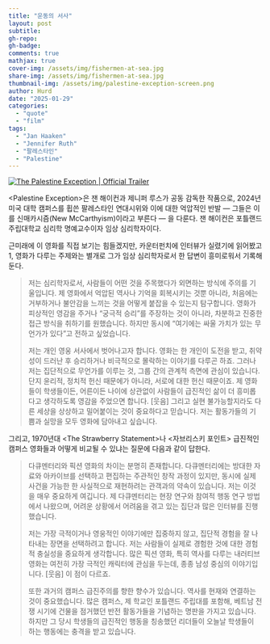 ```yaml
---
title: "운동의 서사"
layout: post
subtitle:
gh-repo:
gh-badge:
comments: true
mathjax: true
cover-img: /assets/img/fishermen-at-sea.jpg
share-img: /assets/img/fishermen-at-sea.jpg
thumbnail-img: /assets/img/palestine-exception-screen.png
author: Hurd
date: "2025-01-29"
categories: 
  - "quote"
  - "film"
tags: 
  - "Jan Haaken"
  - "Jennifer Ruth"
  - "팔레스타인"
  - "Palestine"
---
```


[![The Palestine Exception | Official Trailer](http://img.youtube.com/vi/CycG16zVe6E/0.jpg)](https://www.youtube.com/watch?v=CycG16zVe6E "The Palestine Exception | Official Trailer")

&lt;Palestine Exception&gt;은 잰 해이컨과 제니퍼 루스가 공동 감독한 작품으로, 2024년 미국 대학 캠퍼스를 휩쓴 팔레스타인 연대시위와 이에 대한 억압적인 반발 — 그들은 이를 신매카시즘(New McCarthyism)이라고 부른다 — 을 다룬다. 잰 해이컨은 포틀랜드 주립대학교 심리학 명예교수이자 임상 심리학자이다.

근미래에 이 영화를 직접 보기는 힘들겠지만, 카운터펀치에 인터뷰가 실렸기에 읽어봤고1, 영화가 다루는 주제와는 별개로 그가 임상 심리학자로서 한 답변이 흥미로워서 기록해 둔다.

> 저는 심리학자로서, 사람들이 어떤 것을 주목했다가 외면하는 방식에 주의를 기울입니다. 제 영화에서 억압된 역사나 기억을 회복시키는 것뿐 아니라, 처음에는 거부하거나 불안감을 느끼는 것을 어떻게 붙잡을 수 있는지 탐구합니다. 영화가 피상적인 영감을 주거나 “궁극적 승리”를 주장하는 것이 아니라, 차분하고 진중한 접근 방식을 취하기를 원했습니다. 하지만 동시에 “여기에는 싸울 가치가 있는 무언가가 있다”고 전하고 싶었습니다.
> 
> 저는 개인 영웅 서사에서 벗어나고자 합니다. 영화는 한 개인이 도전을 받고, 취약성이 드러난 후 승리하거나 비극적으로 몰락하는 이야기를 다루곤 하죠. 그러나 저는 집단적으로 무언가를 이루는 것, 그룹 간의 관계적 측면에 관심이 있습니다. 단지 윤리적, 정치적 헌신 때문에가 아니라, 서로에 대한 헌신 때문이죠. 제 영화들이 학생들이든, 어른이든 나이에 상관없이 사람들이 급진적인 삶이 더 흥미롭다고 생각하도록 영감을 주었으면 합니다. [웃음] 그리고 실현 불가능할지라도 다른 세상을 상상하고 밀어붙이는 것이 중요하다고 믿습니다. 저는 활동가들의 기쁨과 실망을 모두 영화에 담아내고 싶습니다.

그리고, 1970년대 &lt;The Strawberry Statement&gt;나 &lt;자브리스키 포인트&gt; 급진적인 캠퍼스 영화들과 어떻게 비교될 수 있냐는 질문에 다음과 같이 답한다.

> 다큐멘터리와 픽션 영화의 차이는 분명히 존재합니다. 다큐멘터리에는 방대한 자료와 아카이브를 선택하고 편집하는 주관적인 창작 과정이 있지만, 동시에 실제 사건을 가능한 한 사실적으로 재현하려는 관객과의 약속이 있습니다. 저는 이것을 매우 중요하게 여깁니다. 제 다큐멘터리는 현장 연구와 참여적 행동 연구 방법에서 나왔으며, 어려운 상황에서 어려움을 겪고 있는 집단과 많은 인터뷰를 진행했습니다.
> 
> 저는 가장 극적이거나 영웅적인 이야기에만 집중하지 않고, 집단적 경험을 잘 나타내는 장면을 선택하려고 합니다. 저는 사람들이 실제로 경험한 것에 대한 경험적 충실성을 중요하게 생각합니다. 많은 픽션 영화, 특히 역사를 다루는 내러티브 영화는 여전히 가장 극적인 캐릭터에 관심을 두는데, 종종 남성 중심의 이야기입니다. [웃음] 이 점이 다르죠.
> 
> 또한 과거의 캠퍼스 급진주의를 향한 향수가 있습니다. 역사를 현재와 연결하는 것이 중요했습니다. 많은 캠퍼스, 제 학교인 포틀랜드 주립대를 포함해, 베트남 전쟁 시기에 건물을 점거했던 반전 활동가들을 기념하는 명판을 가지고 있습니다. 하지만 그 당시 학생들의 급진적인 행동을 칭송했던 리더들이 오늘날 학생들이 하는 행동에는 충격을 받고 있습니다.
